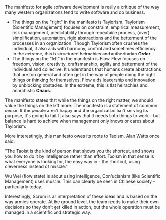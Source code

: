 The manifesto for agile software development is really a critique of the way many western organizations tend to write software and do business.

- The things on the "right" in the manifesto is Taylorism. Taylorism (Scientific Management) focuses on constraint, empirical measurement, risk management, predictability through repeatable process, (over) simplification, automation, rigid abstractions and the betterment of the processes in an organization. Though Taylorism often crushes the individual, it also aids with harmony, control and sometimes efficiency. In the extreme, this is structured heirachies and authoritarian **Order**.
- The things on the "left" in the manifesto is Flow. Flow focuses on freedom, vision, creativity, craftsmanship, agility and betterment of the individual and collective. It understands that humans create abstractions that are too general and often get in the way of people doing the right things or thinking for themselves. Flow aids leadership and innovation by unblocking obstacles. In the extreme, this is flat heirachies and anarchistic **Chaos**.

The manifesto states that while the things on the right matter, we should value the things on the left more. The manifesto is a statement of common sense. If the people aren't happy and the organization isn't serving its purpose, it's going to fail. It also says that it needs both things to work - but balance is hard to achieve when management only knows or cares about Taylorism.

More interestingly, this manifesto owes its roots to Taoism. Alan Watts once said:

"The Taoist is the kind of person that shows you the shortcut, and shows you how to do it by intelligence rather than effort. Taoism in that sense is what everyone is looking for, the easy way in - the shortcut, using cleverness instead of muscle."

Wu Wei (flow state) is about using intelligence, Confucianism (like Scientific Management) uses muscle. This can clearly be seen in Chinese society - particularly today.

Interestingly, Scrum is an interpretation of these ideas and is based on the way armies operate. At the ground level, the team needs to make their own decisions so they don't get killed in action, but the whole operation must be managed in a scientific and strategic way.